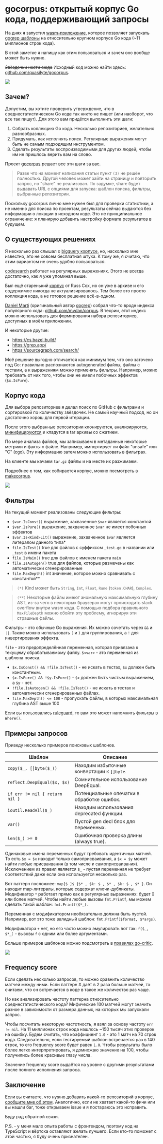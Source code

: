 # gocorpus: открытый корпус Go кода, поддерживающий запросы

На днях я запустил [wasm-приложение](quasilyte.dev/gocorpus/), которое позволяет запускать [gogrep шаблоны](https://habr.com/ru/post/505652/) на относительно крупном корпусе Go кода (~11 миллионов строк кода).

В этой заметке я напишу как этим пользоваться и зачем оно вообще может быть нужно.

<s>Звёздочки нести сюда</s> Исходный код можно найти здесь: [github.com/quasilyte/gocorpus](https://github.com/quasilyte/gocorpus).

![](https://habrastorage.org/webt/h4/6j/ld/h46jldankein58g_ayg_7iwf1si.png)

<cut/>

## Зачем?

Допустим, вы хотите проверить утверждение, что в среднестатистическом Go коде так никто не пишет (или наоборот, что все так пишут). Для этого вам придётся выполнить эти шаги:

1. Собрать коллекцию Go кода. Несколько репозиториев, желательно разнообразных.
2. Придумать, как исполнять поиск. Регулярные выражения могут быть не самым подходящим инструментом.
3. Сделать результаты воспроизводимыми для других людей, чтобы им не пришлось верить вам на слово.

Проект [gocorpus](https://quasilyte.dev/gocorpus/) решает все эти шаги за вас.

> Разве что на момент написания статьи пункт `(3)` не решён полностью. Другой человек может зайти на страницу и повторить запрос, но "share" не реализован. По задумке, share будет выдавать URL с опциями для запуска: шаблон поиска, фильтры, выбранные репозитории. 

Поскольку gocorpus лично мне нужен был для проверки статистики, а не именно для поиска по проектам, результаты сейчас выдаются без информации о локации в исходном коде. Это не принципиальное ограничение: я планирую добавить настройку формата результатов в будущем.

## О существующих решениях

Я несколько раз слышал о [bigquery корпусе](https://cloud.google.com/bigquery/public-data/), но, насколько мне известно, это не совсем бесплатная штука. К тому же, я считаю, что этим вариантом не очень удобно пользоваться.

[codesearch](https://github.com/google/codesearch) работает на регулярных выражениях. Этого не всегда достаточно, как я уже упоминал выше.

Был ещё старенький [корпус](https://github.com/rsc/corpus) от Russ Cox, но он уже в архиве и его содержимое никогда не актуализировалось. Тем более это просто коллекция кода, а не готовое решение всё-в-одном.

[Daniel Marti](https://github.com/mvdan/) (оригинальный автор [gogrep](https://github.com/mvdan/gogrep)) собрал что-то вроде индекса популярного кода: [github.com/mvdan/corpus](https://github.com/mvdan/corpus). В теории, этот индекс можно использовать для формирования набора репозиториев, доступных в моём приложении.

И некоторые другие:

* https://cs.bazel.build/
* https://grep.app/
* https://sourcegraph.com/search/

Моё решение выгодно отличается как минимум тем, что оно заточено под Go: правильно распознаются autogenerated файлы, файлы с тестами, а к выражениям можно применять фильтры. Например, можно требовать от них того, чтобы они не имели побочных эффектов (`$x.IsPure`).

## Корпус кода

Для выбора репозиториев я делал поиск по GitHub с фильтрами и сортировкой по количеству звёздочек. Не самый научный подход, но он достаточно хорош для первой итерации.

После этого выбранные репозитории клонируются, анализируются, [минифицируются](https://github.com/quasilyte/minformat/tree/master/go/minformat) и кладутся в tar архивы со сжатием.

По мере анализа файлов, мы записываем в метаданные некоторые метрики и факты о файле. Например, импортирует ли файл "unsafe" или "C" (cgo). Эту информацию затем можно использовать в фильтрах.

На клиенте мы качаем `tar.gz` файлы и на месте их разжимаем.

Подробнее о том, как собирается корпус, можно посмотреть в [makecorpus](https://github.com/quasilyte/gocorpus/tree/master/makecorpus).

![](https://habrastorage.org/webt/n0/ta/yp/n0taypnndadre3rp6cjgfq0fm80.gif)

## Фильтры

На текущий момент реализованы следующие фильтры:

* `$var.IsConst()` выражение, захваченное `$var` является константой
* `$var.IsPure()` выражение, захваченное `$var` не имеет побочных эффектов
* `$var.Is<Kind>Lit()` выражение, захваченное `$var` является литералом данного типа*
* `file.IsTest()` true для файлов с суффиксом `_test.go` в названии или `_test` в имени пакета
* `file.IsMain()` true для файлов с именем пакета `main`
* `file.IsAutogen()` true для файлов, которые размечены как автоматически сгенерированные
* `file.MaxDepth()` int значение, которое можно сравнивать с константой**

> `(*)` Kind может быть `String`, `Int`, `Float`, `Rune` (`token.CHAR`), `Complex`.

> `(**)` Некоторые файлы имеют аномальную максимальную глубину AST, из-за чего в некоторых браузерах могут происходить stack overflow внутри wasm кода. С помощью подбора правильного `MaxFileDepth` можно обойти эту проблему, игнорируя эти страшные файлы.

Фильтры - это обычные Go выражения. Их можно сочетать через `&&` и `||`. Также можно использовать `(` и `)` для группирования, а `!` для инвертирования эффекта.

`file` - это предопределённая переменная, которая привязана к текущему обрабатываемому файлу. `$<var>` - это переменная из шаблона поиска.

* `$x.IsConst() && !file.IsTest()` - не искать в тестах, `$x` должен быть константным.
* `$x.IsPure() && !$y.IsPure()` - `$x` должен быть чистым выражением, а `$y` - нет.
* `!file.IsAutogen() && !file.IsTest()` - не искать в тестах и автоматически сгенерированных файлах.
* `file.MaxDepth() <= 100` - пропускать файлы, в которых максимальная глубина AST выше 100

Если вы пользовались [ruleguard](https://github.com/quasilyte/go-ruleguard), то вам это может напомнить фильтры в `Where()`.

## Примеры запросов

Приведу несколько примеров поисковых шаблонов.

| Шаблон | Описание |
|---|---|
| `copy($_, []byte($_))` | Находим избыточные конвертации к `[]byte`. |
| `reflect.DeepEqual($x, $x)` | Сомнительное использование DeepEqual. |
| `if err != nil { return nil }` | Потенциальные опечатки в обработке ошибок. |
| `ioutil.ReadAll($_)` | Находим использования deprecated функции. |
| `var()` | Пустой gen decl блок для переменных. |
| `len($_) >= 0` | Ошибочная проверка длины (always true). |

Одинаковые имена переменных будут требовать идентичных матчей. То есть `$x = $x` находит только самоприсваивания, а `$x = $y` может найти любые присваивания (в том числе и самоприсваивания). Исключением из правил является `$_` - пустая переменная не требует соответствий даже если она используется несколько раз.

Вот паттерн посложнее: `map[$_]$_{$*_, $k: $_, $*_, $k: $_, $*_}`. Он находит map-литералы, которые содержат ключи-дубликаты. Модификатор `*` работает прямо как в регулярных выражениях: будет 0 или более матчей. Чтобы найти любые вызовы `fmt.Printf`, мы можем сделать такой шаблон: `fmt.Printf($*_)`.

Переменная с модификатором необязательно должна быть пустой. Например, вот это тоже валидный шаблон: `fmt.Printf($format, $*args)`.

Модификатора `+` нет, но его часто можно эмулировать вот так: `f($_, $*_)` - вызовы `f` с одним или более аргументами.

Больше примеров шаблонов можно подсмотреть в [правилах go-critic](https://github.com/go-critic/go-critic/blob/master/checkers/rules/rules.go).

![](https://habrastorage.org/webt/w0/gc/iy/w0gciy8eenipshzritjzofbuswo.png)

## Frequency score

Если сделать несколько запросов, то можно сравнить количество матчей между ними. Если паттерн X даёт в 2 раза больше матчей, то считаем, что он встречается в коде в такое же количество раз чаще.

Но как анализировать частоту паттерна относительно среднестатистического кода? Мифические 100 матчей могут значить разное в зависимости от размера данных, на которых мы запускали запрос.

Чтобы посчитать некоторую частотность, я взял за основу частоту `err != nil`. На 11 миллионах строк кода нашлось ~150 тысяч этих проверок на ошибку. Будем считать, что коэффициент `1.0` - это 1 матч на 70 строк кода. Следовательно, если тестируемый шаблон встречается раз в 140 строк, то его frequency score будет равен `1.0`. Чтобы результаты было более легко интерпретировать, я домножаю значение на 100, чтобы получились более красивые глазу числа.

Значение frequency score выдаётся на уровне с другими результатами после полного исполнения запроса.

## Заключение

Если вы считаете, что нужно добавить какой-то репозиторий в корпус, [сообщите мне об этом](https://github.com/quasilyte/gocorpus/issues/new). Аналогично, если не хватает какой-то фичи или вы нашли баг, тоже открываем issue и я постараюсь это исправить.

Буду рад обратной связи.

P.S. - у меня мало опыта работы с фронтендом, поэтому код на TypeScript и вёртска оставляют желать лучшего. Если кто-то поможет с этой частью, я буду очень признателен.

